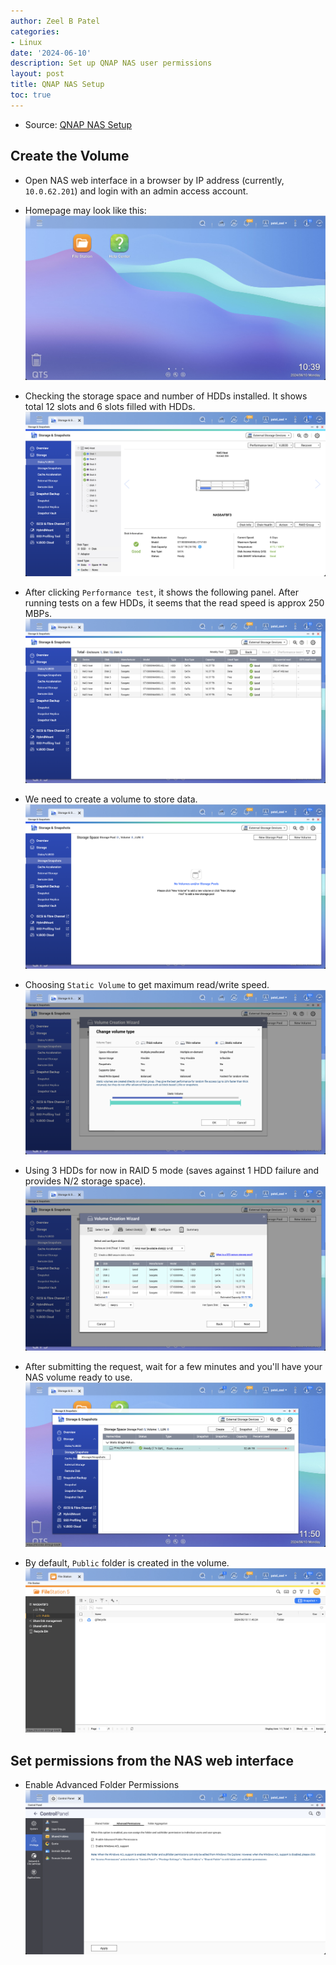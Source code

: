 ```yaml
---
author: Zeel B Patel
categories:
- Linux
date: '2024-06-10'
description: Set up QNAP NAS user permissions
layout: post
title: QNAP NAS Setup
toc: true
---
```


- Source: [QNAP NAS Setup](https://www.qnap.com/en/how-to/faq/article/how-to-configure-sub-folders-acl-for-nfs-clients)

## Create the Volume

- Open NAS web interface in a browser by IP address (currently, `10.0.62.201`) and login with an admin access account.
- Homepage may look like this:
![image](/images/nas/Homepage.png)

- Checking the storage space and number of HDDs installed. It shows total 12 slots and 6 slots filled with HDDs.
![image](/images/nas/Disks.png)

- After clicking `Performance test`, it shows the following panel. After running tests on a few HDDs, it seems that the read speed is approx 250 MBPs.
![image](/images/nas/Disk_Performance.png)

- We need to create a volume to store data.
![image](/images/nas/Storage_Homepage.png)

- Choosing `Static Volume` to get maximum read/write speed.
![image](/images/nas/Volume_Creation.png)

- Using 3 HDDs for now in RAID 5 mode (saves against 1 HDD failure and provides N/2 storage space).
![image](/images/nas/Choose_Disks.png)

- After submitting the request, wait for a few minutes and you'll have your NAS volume ready to use.
![image](/images/nas/Volume_Ready.png)

- By default, `Public` folder is created in the volume.
![image](/images/nas/Default_Folder.png)

## Set permissions from the NAS web interface
- Enable Advanced Folder Permissions
![image](/images/nas/Advanced_Permissions.png)